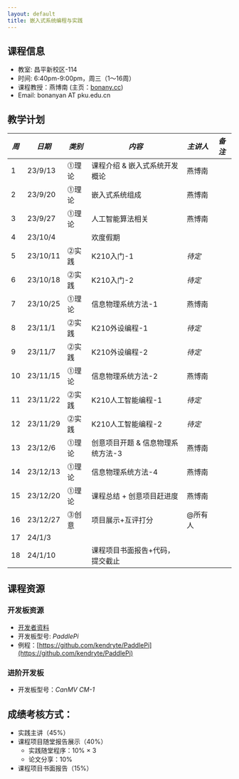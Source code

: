 ```yaml
---
layout: default
title: 嵌入式系统编程与实践
---
```


## 课程信息

- 教室:	昌平新校区-114
- 时间:	6:40pm-9:00pm，周三（1～16周）
- 课程教授：燕博南 (主页：[bonany.cc](https://bonany.cc))
- Email:	bonanyan AT pku.edu.cn

## 教学计划

| *周* | *日期*   | *类别* | *内容*                            | *主讲人* | *备注* |
| ---- | -------- | ------ | --------------------------------- | -------- | ------ |
| 1    | 23/9/13  | ⓵理论 | 课程介绍 & 嵌入式系统开发概论     | 燕博南   |        |
| 2    | 23/9/20  | ⓵理论 | 嵌入式系统组成                    | 燕博南   |        |
| 3    | 23/9/27  | ⓵理论 | 人工智能算法相关                  | 燕博南   |        |
| 4    | 23/10/4  |        | 欢度假期                          |          |        |
| 5    | 23/10/11 | ⓶实践 | K210入门-1                        | _待定_   |        |
| 6    | 23/10/18 | ⓶实践 | K210入门-2                        | _待定_   |        |
| 7    | 23/10/25 | ⓵理论 | 信息物理系统方法-1                | 燕博南   |        |
| 8    | 23/11/1  | ⓶实践 | K210外设编程-1                    | _待定_   |        |
| 9    | 23/11/7  | ⓶实践 | K210外设编程-2                    | _待定_   |        |
| 10   | 23/11/15 | ⓵理论 | 信息物理系统方法-2                | 燕博南   |        |
| 11   | 23/11/22 | ⓶实践 | K210人工智能编程-1                | _待定_   |        |
| 12   | 23/11/29 | ⓶实践 | K210人工智能编程-2                | _待定_   |        |
| 13   | 23/12/6  | ⓵理论 | 创意项目开题 & 信息物理系统方法-3 | 燕博南   |        |
| 14   | 23/12/13 | ⓵理论 | 信息物理系统方法-4                | 燕博南   |        |
| 15   | 23/12/20 | ⓵理论 | 课程总结 + 创意项目赶进度         | 燕博南   |        |
| 16   | 23/12/27 | ⓷创意 | 项目展示+互评打分                 | @所有人  |        |
| 17   | 24/1/3   |        |                                   |          |        |
| 18   | 24/1/10  |        | 课程项目书面报告+代码，提交截止   |          |        |


## 课程资源

### 开发板资源

- [开发者资料](/assets/doc/K210开发资料给客户_20221008.7z)
- 开发板型号: _PaddlePi_ 
- 例程：[https://github.com/kendryte/PaddlePi](https://github.com/kendryte/PaddlePi)

### 进阶开发板

- 开发板型号：_CanMV CM-1_

## 成绩考核方式：

- 实践主讲（45%）
- 课程项目随堂报告展示（40%）
  - 实践随堂程序：10% × 3
  - 论文分享：10%
- 课程项目书面报告（15%）
